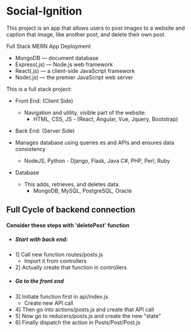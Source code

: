 # Social-Ignition

This project is an app that allows users to post images to a website and caption that image, like another post, and delete their own post.

Full Stack MERN App Deployment
- MongoDB — document database
- Express(.js) — Node.js web framework
- React(.js) — a client-side JavaScript framework
- Node(.js) — the premier JavaScript web server

This is a full stack project:
- Front End: (Client Side)
  - Navigation and utility, visible part of the website: 
    - HTML, CSS, JS - (React, Angular, Vue, Jquery, Bootstrap)
  
- Back End: (Server Side) 
- Manages database using queries  es and APIs and ensures data consistency 
  - NodeJS, Python - Django, Flask, Java C#, PHP, Perl, Ruby

- Database 
  - This adds, retrieves, and deletes data.
    - MongoDB, MySQL, PostgreSQL, Oracle


## Full Cycle of backend connection
#### Consider these steps with 'deletePost' function
- ##### Start with back end:
- 1] Call new function routes/posts.js
  - Import it from controllers
- 2] Actually create that function in controllers
- ##### Go to the front end 
- 3] Initiate function first in api/index.js
  - Create new API call
- 4] Then go into actions/posts.js and create that API call
- 5] Now go to reducers/posts.js and create the new "state"
- 6] Finally dispatch the action in Posts/Post/Post.js
